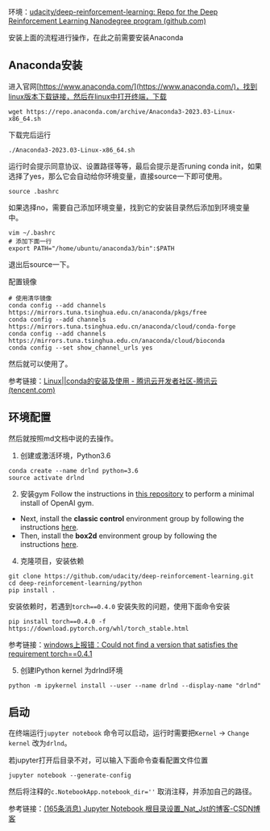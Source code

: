 环境：[udacity/deep-reinforcement-learning: Repo for the Deep Reinforcement Learning Nanodegree program (github.com)](https://github.com/udacity/deep-reinforcement-learning)

安装上面的流程进行操作，在此之前需要安装Anaconda

## Anaconda安装

进入官网[https://www.anaconda.com/](https://www.anaconda.com/)，找到linux版本下载链接，然后在linux中打开终端，下载
```
wget https://repo.anaconda.com/archive/Anaconda3-2023.03-Linux-x86_64.sh
```

下载完后运行
```
./Anaconda3-2023.03-Linux-x86_64.sh
```

运行时会提示同意协议、设置路径等等，最后会提示是否runing conda init，如果选择了yes，那么它会自动给你环境变量，直接source一下即可使用。
```
source .bashrc
```

如果选择no，需要自己添加环境变量，找到它的安装目录然后添加到环境变量中。
```
vim ~/.bashrc
# 添加下面一行
export PATH="/home/ubuntu/anaconda3/bin":$PATH
```

退出后source一下。

配置镜像
```
# 使用清华镜像
conda config --add channels https://mirrors.tuna.tsinghua.edu.cn/anaconda/pkgs/free
conda config --add channels https://mirrors.tuna.tsinghua.edu.cn/anaconda/cloud/conda-forge
conda config --add channels https://mirrors.tuna.tsinghua.edu.cn/anaconda/cloud/bioconda
conda config --set show_channel_urls yes
```

然后就可以使用了。

参考链接：[Linux||conda的安装及使用 - 腾讯云开发者社区-腾讯云 (tencent.com)](https://cloud.tencent.com/developer/article/2218039)

## 环境配置
然后就按照md文档中说的去操作。

1. 创建或激活环境，Python3.6
```
conda create --name drlnd python=3.6
source activate drlnd
```

2. 安装gym
Follow the instructions in [this repository](https://github.com/openai/gym) to perform a minimal install of OpenAI gym.
-   Next, install the **classic control** environment group by following the instructions [here](https://github.com/openai/gym#classic-control).
-   Then, install the **box2d** environment group by following the instructions [here](https://github.com/openai/gym#box2d).

4. 克隆项目，安装依赖
```
git clone https://github.com/udacity/deep-reinforcement-learning.git
cd deep-reinforcement-learning/python
pip install .
```

安装依赖时，若遇到`torch==0.4.0` 安装失败的问题，使用下面命令安装
```
pip install torch==0.4.0 -f https://download.pytorch.org/whl/torch_stable.html
```

参考链接：[windows上报错：Could not find a version that satisfies the requirement torch=\=0.4.1](https://blog.csdn.net/weixin_41010198/article/details/103107083)

5. 创建IPython kernel 为drlnd环境
```
python -m ipykernel install --user --name drlnd --display-name "drlnd"
```

## 启动
在终端运行`jupyter notebook` 命令可以启动，运行时需要把`Kernel` -> `Change kernel` 改为`drlnd`。

若jupyter打开后目录不对，可以输入下面命令查看配置文件位置
```
jupyter notebook --generate-config
```

然后将注释的`c.NotebookApp.notebook_dir=''` 取消注释，并添加自己的路径。 

参考链接：[(165条消息) Jupyter Notebook 根目录设置_Nat_Jst的博客-CSDN博客](https://blog.csdn.net/qq_42383283/article/details/123711486)